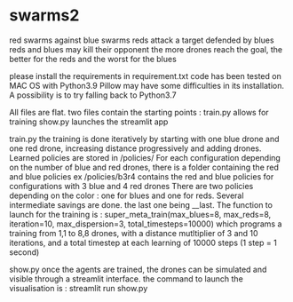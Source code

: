 # swarms2

red swarms against blue swarms
reds attack a target defended by blues
reds and blues may kill their opponent
the more drones reach the goal, the better for the reds and the worst for the blues

please install the requirements in requirement.txt 
code has been tested on MAC OS with Python3.9
Pillow may have some difficulties in its installation. A possibility is to try falling back to Python3.7

All files are flat.
two files contain the starting points :
train.py allows for training
show.py launches the streamlit app

train.py
the training is done iteratively by starting with one blue drone and one red drone, increasing distance progressively and adding drones.
Learned policies are stored in /policies/
For each configuration depending on the number of blue and red drones, there is a folder containing the red and blue policies
ex /policies/b3r4 contains the red and blue policies for configurations with 3 blue and 4 red drones 
There are two policies depending on the color : one for blues and one for reds. Several intermediate savings are done. the last one being __last.
The function to launch for the training is : 
super_meta_train(max_blues=8, max_reds=8, iteration=10, max_dispersion=3, total_timesteps=10000)
which programs a training from 1,1 to 8,8 drones, with a distance mutltiplier of 3 and 10 iterations, and a total timestep at each learning of 10000 steps
(1 step = 1 second)


show.py
once the agents are trained, the drones can be simulated and visible through a streamlit interface.
the command to launch the visualisation is :
streamlit run show.py


